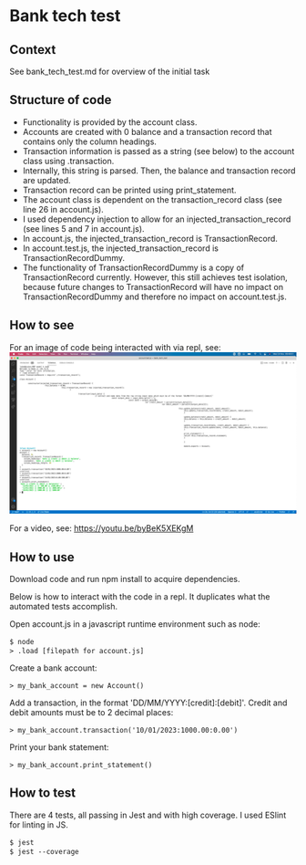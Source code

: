 # Bank tech test

## Context 

See bank_tech_test.md for overview of the initial task

## Structure of code

- Functionality is provided by the account class.
- Accounts are created with 0 balance and a transaction record that contains only the column headings.
- Transaction information is passed as a string (see below) to the account class using .transaction.
- Internally, this string is parsed. Then, the balance and transaction record are updated.
- Transaction record can be printed using print_statement.
- The account class is dependent on the transaction_record class (see line 26 in account.js).
- I used dependency injection to allow for an injected_transaction_record (see lines 5 and 7 in account.js).
- In account.js, the injected_transaction_record is TransactionRecord.
- In account.test.js, the injected_transaction_record is TransactionRecordDummy.
- The functionality of TransactionRecordDummy is a copy of TransactionRecord currently. However, this still achieves test isolation, because future changes to TransactionRecord will have no impact on TransactionRecordDummy and therefore no impact on account.test.js.

## How to see

For an image of code being interacted with via repl, see:
![Screenshot](screenshot.png)

For a video, see:
https://youtu.be/byBeK5XEKgM


## How to use

Download code and run npm install to acquire dependencies.

Below is how to interact with the code in a repl. It duplicates what the automated tests accomplish.

Open account.js in a javascript runtime environment such as node:
```
$ node
> .load [filepath for account.js]
```

Create a bank account:
```
> my_bank_account = new Account()
```

Add a transaction, in the format 'DD/MM/YYYY:[credit]:[debit]'. Credit and debit amounts must be to 2 decimal places:
```
> my_bank_account.transaction('10/01/2023:1000.00:0.00')
```

Print your bank statement:
```
> my_bank_account.print_statement()
```

## How to test

There are 4 tests, all passing in Jest and with high coverage. I used ESlint for linting in JS.

```
$ jest
$ jest --coverage
```

